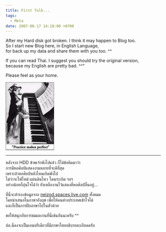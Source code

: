 ```yaml
---
title: First Talk...
tags:
  - Meta
date: 2007-06-17 14:18:00 +0700
---
```


After my Hard disk got broken. I think it may happen to Blog too.  
So I start new Blog here, in English Language,  
for back up my data and share them with you too. ^^

If you can read Thai. I suggest you should try the original version,  
because my English are pretty bad. ^^"

Please feel as your home.

![](/images/random/practices.jpg)

---

หลังจาก HDD ข้าพเจ้าพังไปแล้ว ก็ได้ข้อคิดมาว่า  
การมีหอศิลป์แสดงงานหลายที่จะดีที่สุด  
เพราะถ้าหอศิลป์หลังไหนเกิดพังไป  
ไม่ว่าจะไฟไหม้ แผ่นดินไหว โดนระเบิด ฯลฯ  
อย่างน้อยก็อุ่นใจได้ว่า ยังเหลืองานไว้แสดงที่หอศิลป์อื่นอยู่...

ที่นี่จะสำรองข้อมูลจาก [neizod.spaces.live.com][neizod spaces] ทั้งหมด  
โดยนำเสนอในภาษาอังฤษ เพื่อให้คนต่างประเทศเข้าใจได้  
และก็เป็นการฝึกภาษาไปในตัวด้วย

ขอให้สนุกกับการชมผลงานที่นี่เช่นกันนะครับ ^^

ปล.นี่คงจะเป็นเอนทรีเดียวที่มีภาษาไทยอธิบายละเอียดครับ


[neizod spaces]: //neizod.spaces.live.com/

